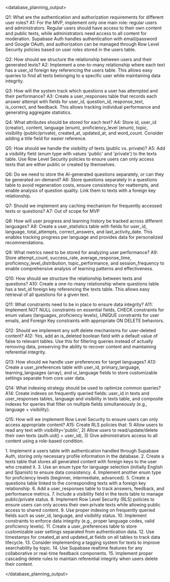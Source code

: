 <database_planning_output>

<questions>

Q1: What are the authentication and authorization requirements for different user roles?
A1: For the MVP, implement only one main role: regular users and administrators. Regular users should have access to their own content and public texts, while administrators need access to all content for moderation. Supabase Auth handles authentication with email/password and Google OAuth, and authorization can be managed through Row Level Security policies based on user roles stored in the users table.

Q2: How should we structure the relationship between users and their generated texts?
A2: Implement a one-to-many relationship where each text has a user_id foreign key referencing the users table. This allows easy queries to find all texts belonging to a specific user while maintaining data integrity.

Q3: How will the system track which questions a user has attempted and their performance?
A3: Create a user_responses table that records each answer attempt with fields for user_id, question_id, response_text, is_correct, and feedback. This allows tracking individual performance and generating aggregate statistics.

Q4: What attributes should be stored for each text?
A4: Store id, user_id (creator), content, language (enum), proficiency_level (enum), topic, visibility (public/private), created_at, updated_at, and word_count. Consider adding a title field for easier reference.

Q5: How should we handle the visibility of texts (public vs. private)?
A5: Add a visibility field (enum type with values 'public' and 'private') to the texts table. Use Row Level Security policies to ensure users can only access texts that are either public or created by themselves.

Q6: Do we need to store the AI-generated questions separately, or can they be generated on-demand?
A6: Store questions separately in a questions table to avoid regeneration costs, ensure consistency for reattempts, and enable analysis of question quality. Link them to texts with a foreign key relationship.

Q7: Should we implement any caching mechanism for frequently accessed texts or questions?
A7: Out of scope for MVP

Q8: How will user progress and learning history be tracked across different languages?
A8: Create a user_statistics table with fields for user_id, language, total_attempts, correct_answers, and last_activity_date. This enables tracking progress per language and provides data for personalized recommendations.

Q9: What metrics need to be stored for analyzing user performance?
A9: Store attempt_count, success_rate, average_response_time, proficiency_level_distribution, topic_performance, and session_frequency to enable comprehensive analysis of learning patterns and effectiveness.

Q10: How should we structure the relationship between texts and questions?
A10: Create a one-to-many relationship where questions table has a text_id foreign key referencing the texts table. This allows easy retrieval of all questions for a given text.

Q11: What constraints need to be in place to ensure data integrity?
A11: Implement NOT NULL constraints on essential fields, CHECK constraints for enum values (languages, proficiency levels), UNIQUE constraints for user emails, and Foreign Key constraints with appropriate ON DELETE behaviors.

Q12: Should we implement any soft delete mechanisms for user-deleted content?
A12: Yes, add an is_deleted boolean field with a default value of false to relevant tables. Use this for filtering queries instead of actually removing data, preserving the ability to recover content and maintaining referential integrity.

Q13: How should we handle user preferences for target languages?
A13: Create a user_preferences table with user_id, primary_language, learning_languages (array), and ui_language fields to store customizable settings separate from core user data.

Q14: What indexing strategy should be used to optimize common queries?
A14: Create indexes on frequently queried fields: user_id in texts and user_responses tables, language and visibility in texts table, and composite indexes for queries that filter on multiple fields simultaneously (e.g., language + visibility).

Q15: How will we implement Row Level Security to ensure users can only access appropriate content?
A15: Create RLS policies that: 1) Allow users to read any text with visibility='public', 2) Allow users to read/update/delete their own texts (auth.uid() = user_id), 3) Give administrators access to all content using a role-based condition.

</questions>

<recommendations>
1. Implement a users table with authentication handled through Supabase Auth, storing only necessary profile information in the database.
2. Create a texts table that stores all generated content with foreign keys to the user who created it.
3. Use an enum type for language selection (initially English and Spanish) to ensure data consistency.
4. Implement another enum type for proficiency levels (beginner, intermediate, advanced).
5. Create a questions table linked to the corresponding texts with a foreign key relationship.
6. Add a user_responses table to track answers, feedback, and performance metrics.
7. Include a visibility field in the texts table to manage public/private status.
8. Implement Row Level Security (RLS) policies to ensure users can only access their own private texts while allowing public access to shared content.
9. Use proper indexing on frequently queried fields such as user_id, language, and visibility status.
10. Implement constraints to enforce data integrity (e.g., proper language codes, valid proficiency levels).
11. Create a user_preferences table to store customizable user settings separated from authentication data.
12. Use timestamps for created_at and updated_at fields on all tables to track data lifecycle.
13. Consider implementing a tagging system for texts to improve searchability by topic.
14. Use Supabase realtime features for any collaborative or real-time feedback components.
15. Implement proper cascading delete rules to maintain referential integrity when users delete their content.
</recommendations>

</database_planning_output> 